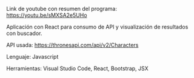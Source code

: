 Link de youtube con resumen del programa: https://youtu.be/sMXSA2e5UHo


Aplicación con React para consumo de API y visualización de resultados con buscador.

API usada: https://thronesapi.com/api/v2/Characters

Lenguaje: Javascript

Herramientas: Visual Studio Code, React, Bootstrap, JSX
